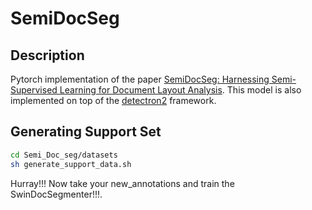 # SemiDocSeg

## Description
Pytorch implementation of the paper [SemiDocSeg: Harnessing Semi-Supervised Learning
for Document Layout Analysis]([https://arxiv.org/abs/2305.04609](https://assets.researchsquare.com/files/rs-3611689/v1_covered_95734a88-9a07-4fdb-ae11-1aac4b5410fe.pdf?c=1700210451)).
This model is also implemented on top of the [detectron2](https://github.com/facebookresearch/detectron2) framework.

## Generating Support Set
```bash
cd Semi_Doc_seg/datasets
sh generate_support_data.sh
```

Hurray!!! Now take your new_annotations and train the SwinDocSegmenter!!!.
